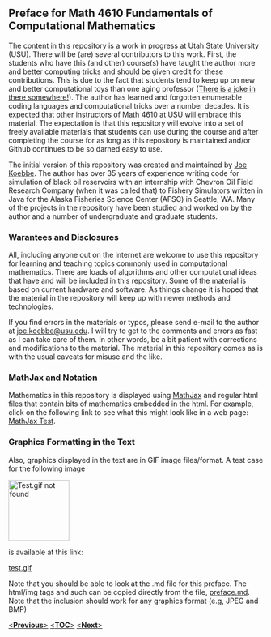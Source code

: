 ## Preface for Math 4610 Fundamentals of Computational Mathematics

The content in this repository is a work in progress at Utah State University (USU). There will be (are) several contributors to
this work. First, the students who have this (and other) course(s) have taught the author more and better computing tricks and 
should be given credit for these contributions. This is due to the fact that students tend to keep up on new and better 
computational toys than one aging professor
([There is a joke in there somewhere!](http://www.math.utah.edu/~cherk/mathjokes.html)).
The author has learned and forgotten enumerable coding languages and computational tricks over a number decades. It is expected 
that other instructors of Math 4610 at USU will embrace this material. The expectation is that this repository will evolve into 
a set of freely available materials that students can use during the course and after completing the course for as long as this 
repository is maintained and/or Github continues to be so darned easy to use.

The initial version of this repository was created and maintained by [Joe Koebbe](http://www.math.usu.edu/~koebbe). The author
has over 35 years of experience writing code for simulation of black oil reservoirs with an internship with Chevron Oil Field
Research Company (when it was called that) to Fishery Simulators written in Java for the Alaska Fisheries Science Center (AFSC)
in Seattle, WA. Many of the projects in the repository have been studied and worked on by the author and a number of 
undergraduate and graduate students.

### Warantees and Disclosures

All, including anyone out on the internet are welcome to use this repository for learning and teaching topics commonly used in 
computational mathematics. There are loads of algorithms and other computational ideas that have and will be included in this 
repository. Some of the material is based on current hardware and software. As things change it is hoped that the material in 
the repository will keep up with newer methods and technologies.

If you find errors in the materials or typos, please send e-mail to the author at joe.koebbe@usu.edu. I will try to get to the
comments and errors as fast as I can take care of them. In other words, be a bit patient with corrections and modifications to 
the material. The material in this repository comes as is with the usual caveats for misuse and the like.

### MathJax and Notation

Mathematics in this repository is displayed using [MathJax](http://docs.mathjax.org/en/latest/index.html) and regular html files
that contain bits of mathematics embedded in the html. For example, click on the following link to see what this might look like
in a web page: [MathJax Test](https://jvkoebbe.github.io/math4610/frontMatter/mathjaxTest.html).

### Graphics Formatting in the Text

Also, graphics displayed in the text are in GIF image files/format. A test case for the following image

<img src="https://jvkoebbe.github.io/math4610/images/test.gif" alt="Test.gif not found" height="120" width="120">

is available at this link:

<a href="https://jvkoebbe.github.io/math4610/images/test.gif" target ="_blank"> test.gif </a>

Note that you should be able to look at the .md file for this preface. The html/img tags and such can be copied directly from 
the file, [preface.md](https://jvkoebbe.github.io/math4610/frontMatter/preface.md). Note that the inclusion should work for any
graphics format (e.g, JPEG and BMP)

 [<**Previous**>](https://jvkoebbe.github.io/math4610/tableOfContents)
 [<**TOC**>](https://jvkoebbe.github.io/math4610/frontMatter/tableOfContents)
 [<**Next**>](https://jvkoebbe.github.io/math4610/frontMatter/preface)
